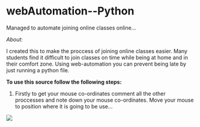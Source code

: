 # webAutomation--Python
Managed to automate joining online classes online...

<i>About:</i>
<p>
  I created this to make the proccess of joining online classes easier. Many students find it difficult to join classes on time while being at home and in their comfort zone.
  Using web-automation you can prevent being late by just running a python file. 
</p>

<b> To use this source follow the following steps: </b>

1) Firstly to get your mouse co-ordinates comment all the other proccesses and note down your mouse co-ordinates.
Move your mouse to position where it is going to be use...

<img src="https://github.com/m4dummies/webAutomation--Python/blob/master/images/img1.PNG">



